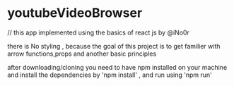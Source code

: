 # youtubeVideoBrowser


// this app implemented using the basics of react js by @iNo0r

there is No styling , because the goal of this project is to get familier with arrow functions,props and another basic principles 

after downloading/cloning you need to have npm installed on your machine and install the dependencies by 'npm install' , and run using 'npm run'


